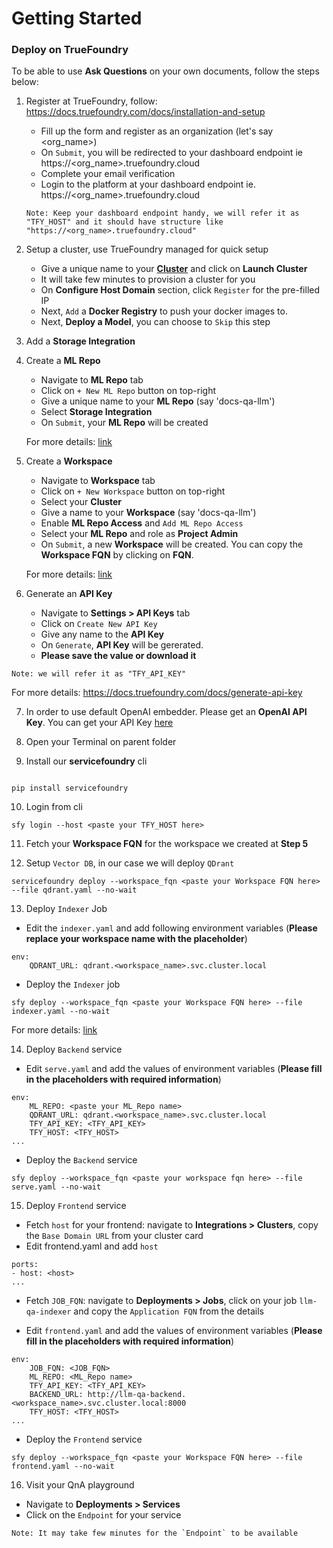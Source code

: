 # Getting Started

### Deploy on TrueFoundry

To be able to use **Ask Questions** on your own documents, follow the steps below:

1. Register at TrueFoundry, follow: https://docs.truefoundry.com/docs/installation-and-setup

   - Fill up the form and register as an organization (let's say <org_name>)
   - On `Submit`, you will be redirected to your dashboard endpoint ie https://<org_name>.truefoundry.cloud
   - Complete your email verification
   - Login to the platform at your dashboard endpoint ie. https://<org_name>.truefoundry.cloud

   `Note: Keep your dashboard endpoint handy, we will refer it as "TFY_HOST" and it should have structure like "https://<org_name>.truefoundry.cloud"`

2. Setup a cluster, use TrueFoundry managed for quick setup

   - Give a unique name to your **[Cluster](https://docs.truefoundry.com/docs/workspace)** and click on **Launch Cluster**
   - It will take few minutes to provision a cluster for you
   - On **Configure Host Domain** section, click `Register` for the pre-filled IP
   - Next, `Add` a **Docker Registry** to push your docker images to.
   - Next, **Deploy a Model**, you can choose to `Skip` this step

3. Add a **Storage Integration**

4. Create a **ML Repo**

   - Navigate to **ML Repo** tab
   - Click on `+ New ML Repo` button on top-right
   - Give a unique name to your **ML Repo** (say 'docs-qa-llm')
   - Select **Storage Integration**
   - On `Submit`, your **ML Repo** will be created

   For more details: [link](https://docs.truefoundry.com/docs/creating-ml-repo-via-ui)

5. Create a **Workspace**

   - Navigate to **Workspace** tab
   - Click on `+ New Workspace` button on top-right
   - Select your **Cluster**
   - Give a name to your **Workspace** (say 'docs-qa-llm')
   - Enable **ML Repo Access** and `Add ML Repo Access`
   - Select your **ML Repo** and role as **Project Admin**
   - On `Submit`, a new **Workspace** will be created. You can copy the **Workspace FQN** by clicking on **FQN**.

   For more details: [link](https://docs.truefoundry.com/docs/installation-and-setup#5-creating-workspaces)

6. Generate an **API Key**

   - Navigate to **Settings > API Keys** tab
   - Click on `Create New API Key`
   - Give any name to the **API Key**
   - On `Generate`, **API Key** will be gererated.
   - **Please save the value or download it**

`Note: we will refer it as "TFY_API_KEY"`

For more details: https://docs.truefoundry.com/docs/generate-api-key

7. In order to use default OpenAI embedder. Please get an **OpenAI API Key**. You can get your API Key [here](https://platform.openai.com/account/api-keys)

8. Open your Terminal on parent folder

9. Install our **servicefoundry** cli

```

pip install servicefoundry

```

10. Login from cli

```
sfy login --host <paste your TFY_HOST here>
```

11. Fetch your **Workspace FQN** for the workspace we created at **Step 5**

12. Setup `Vector DB`, in our case we will deploy `QDrant`

```
servicefoundry deploy --workspace_fqn <paste your Workspace FQN here> --file qdrant.yaml --no-wait
```

13. Deploy `Indexer` Job

- Edit the `indexer.yaml` and add following environment variables (**Please replace your workspace name with the placeholder**)

```
env:
    QDRANT_URL: qdrant.<workspace_name>.svc.cluster.local
```

- Deploy the `Indexer` job

```
sfy deploy --workspace_fqn <paste your Workspace FQN here> --file indexer.yaml --no-wait
```

For more details: [link](https://docs.truefoundry.com/docs/introduction-to-job)

14. Deploy `Backend` service

- Edit `serve.yaml` and add the values of environment variables (**Please fill in the placeholders with required information**)

```
env:
    ML_REPO: <paste your ML_Repo name>
    QDRANT_URL: qdrant.<workspace_name>.svc.cluster.local
    TFY_API_KEY: <TFY_API_KEY>
    TFY_HOST: <TFY_HOST>
...
```

- Deploy the `Backend` service

```
sfy deploy --workspace_fqn <paste your workspace fqn here> --file serve.yaml --no-wait
```

15. Deploy `Frontend` service

- Fetch `host` for your frontend: navigate to **Integrations > Clusters**, copy the `Base Domain URL` from your cluster card
- Edit frontend.yaml and add `host`

```
ports:
- host: <host>
...
```

- Fetch `JOB_FQN`: navigate to **Deployments > Jobs**, click on your job `llm-qa-indexer` and copy the `Application FQN` from the details

- Edit `frontend.yaml` and add the values of environment variables (**Please fill in the placeholders with required information**)

```
env:
    JOB_FQN: <JOB_FQN>
    ML_REPO: <ML_Repo name>
    TFY_API_KEY: <TFY_API_KEY>
    BACKEND_URL: http://llm-qa-backend.<workspace_name>.svc.cluster.local:8000
    TFY_HOST: <TFY_HOST>
...
```

- Deploy the `Frontend` service

```
sfy deploy --workspace_fqn <paste your Workspace FQN here> --file frontend.yaml --no-wait
```

16. Visit your QnA playground

- Navigate to **Deployments > Services**
- Click on the `Endpoint` for your service

```
Note: It may take few minutes for the `Endpoint` to be available
```
